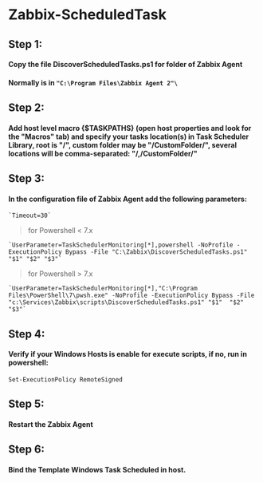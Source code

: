 # Zabbix-ScheduledTask

## Step 1:
#### Copy the file DiscoverScheduledTasks.ps1 for folder of Zabbix Agent
#### Normally is in `"C:\Program Files\Zabbix Agent 2"\`

## Step 2:
#### Add host level macro {$TASKPATHS} (open host properties and look for the "Macros" tab) and specify your tasks location(s) in Task Scheduler Library, root is "/", custom folder may be "/CustomFolder/", several locations will be comma-separated: "/,/CustomFolder/"

## Step 3:
#### In the configuration file of Zabbix Agent add the following parameters:

    `Timeout=30`
    
> for Powershell < 7.x
    
    `UserParameter=TaskSchedulerMonitoring[*],powershell -NoProfile -ExecutionPolicy Bypass -File "C:\Zabbix\DiscoverScheduledTasks.ps1" "$1" "$2" "$3"`
    
> for Powershell > 7.x
    
    `UserParameter=TaskSchedulerMonitoring[*],"C:\Program Files\PowerShell\7\pwsh.exe" -NoProfile -ExecutionPolicy Bypass -File "c:\Services\Zabbix\scripts\DiscoverScheduledTasks.ps1" "$1"  "$2" "$3"`

## Step 4:
#### Verify if your Windows Hosts is enable for execute scripts, if no, run in powershell:

    Set-ExecutionPolicy RemoteSigned
    
## Step 5:
#### Restart the Zabbix Agent

## Step 6: 
#### Bind the Template Windows Task Scheduled in host.
